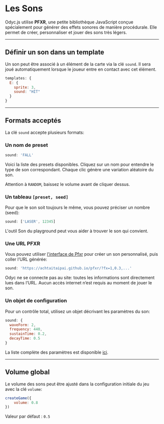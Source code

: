 <script>
import Aside from '../../../lib/ui/Doc/Aside.svelte'
import Emoji from '../../../lib/ui/Doc/Emoji.svelte'
import Sound from '../../../lib/ui/Doc/SoundDemo.svelte'
</script>

# <Emoji src="🎶" />Les Sons

Odyc.js utilise **PFXR**, une petite bibliothèque JavaScript conçue spécialement pour générer des effets sonores de manière procédurale. Elle permet de créer, personnaliser et jouer des sons très légers.

---

## <Emoji src="✏️"/> Définir un son dans un template

Un son peut être associé à un élément de la carte via la clé `sound`. Il sera joué automatiquement lorsque le joueur entre en contact avec cet élément.

```js
templates: {
  E: {
    sprite: 3,
    sound: "HIT"
  }
}
```

---

## <Emoji src="👀"/> Formats acceptés

La clé `sound` accepte plusieurs formats:

### Un nom de preset

```js
sound: 'FALL'
```

Voici la liste des presets disponibles. Cliquez sur un nom pour entendre le type de son correspondant. Chaque clic génère une variation aléatoire du son.

Attention à `RANDOM`, baissez le volume avant de cliquer dessus.

<Sound/>

### Un tableau `[preset, seed]`

Pour que le son soit toujours le même, vous pouvez préciser un nombre (seed):

```js
sound: ['LASER', 12345]
```

L'outil Son du playground peut vous aider à trouver le son qui convient.

### Une URL PFXR

Vous pouvez utiliser [l'interface de Pfxr](https://achtaitaipai.github.io/pfxr/) pour créer un son personnalisé, puis coller l’URL générée:

```js
sound: 'https://achtaitaipai.github.io/pfxr/?fx=1,0.3,...'
```

<Aside>Odyc ne se connecte pas au site: toutes les informations sont directement lues dans l’URL. Aucun accès internet n’est requis au moment de jouer le son.</Aside>

### Un objet de configuration

Pour un contrôle total, utilisez un objet décrivant les paramètres du son:

```js
sound: {
  waveForm: 2,
  frequency: 440,
  sustainTime: 0.2,
  decayTime: 0.5
}
```

La liste complète des paramètres est disponible [ici](https://github.com/achtaitaipai/pfxr/tree/main/packages/synth#sound).

---

## <Emoji src="🔊"/> Volume global

Le volume des sons peut être ajusté dans la configuration initiale du jeu avec la clé `volume`:

```js
createGame({
	volume: 0.8
})
```

Valeur par défaut : `0.5`
